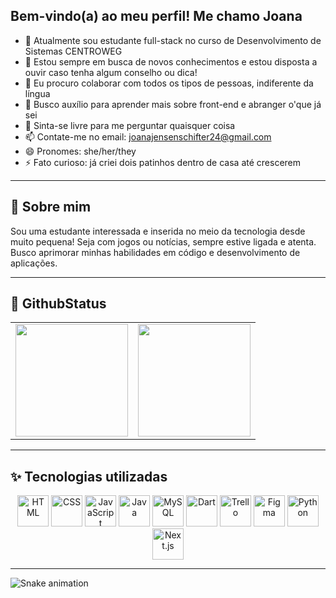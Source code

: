 ## Bem-vindo(a) ao meu perfil! Me chamo Joana


- 🔭 Atualmente sou estudante full-stack no curso de Desenvolvimento de Sistemas CENTROWEG
- 🌱 Estou sempre em busca de novos conhecimentos e estou disposta a ouvir caso tenha algum conselho ou dica!
- 👯 Eu procuro colaborar com todos os tipos de pessoas, indiferente da língua
- 🤔 Busco auxílio para aprender mais sobre front-end e abranger o'que já sei
- 💬 Sinta-se livre para me perguntar quaisquer coisa
- 📫 Contate-me no email: joanajensenschifter24@gmail.com
- 😄 Pronomes: she/her/they
- ⚡ Fato curioso: já criei dois patinhos dentro de casa até crescerem

------------------------------------------------------------------------------------------------------------------------------------------------------------------------------------------------------

## 📍 **Sobre mim**

Sou uma estudante interessada e inserida no meio da tecnologia desde muito pequena! Seja com jogos ou notícias, sempre estive ligada e atenta. Busco aprimorar minhas habilidades em código e desenvolvimento de aplicações. 

------------------------------------------------------------------------------------------------------------------------------------------------------------------------------------------------------

## 🚀 **GithubStatus**

<table align="center">
  <tr>
    <td>
      <a href="https://github.com/JoanaPixel">
        <img height="180em" src="https://github-readme-stats.vercel.app/api?username=JoanaPixel&show_icons=true&theme=dracula&include_all_commits=true&count_private=true"/>
      </a>
    </td>
    <td>
      <a href="https://github.com/JoanaPixel">
        <img height="180em" src="https://github-readme-stats.vercel.app/api/top-langs/?username=JoanaPixel&layout=compact&langs_count=16&theme=dracula"/>
      </a>
    </td>
  </tr>
</table>

------------------------------------------------------------------------------------------------------------------------------------------------------------------------------------------------------

## ✨ **Tecnologias utilizadas**

<div align="center">
  <img src="https://cdn.jsdelivr.net/gh/devicons/devicon/icons/html5/html5-original.svg" alt="HTML" width="50" />
  <img src="https://cdn.jsdelivr.net/gh/devicons/devicon/icons/css3/css3-original.svg" alt="CSS" width="50" />
  <img src="https://cdn.jsdelivr.net/gh/devicons/devicon/icons/javascript/javascript-original.svg" alt="JavaScript" width="50" />
  <img src="https://cdn.jsdelivr.net/gh/devicons/devicon/icons/java/java-original.svg" alt="Java" width="50" />
  <img src="https://cdn.jsdelivr.net/gh/devicons/devicon/icons/mysql/mysql-original.svg" alt="MySQL" width="50" />
  <img src="https://cdn.jsdelivr.net/gh/devicons/devicon/icons/dart/dart-original.svg" alt="Dart" width="50" />
  <img src="https://cdn.jsdelivr.net/gh/devicons/devicon/icons/trello/trello-plain.svg" alt="Trello" width="50" />
  <img src="https://cdn.jsdelivr.net/gh/devicons/devicon/icons/figma/figma-original.svg" alt="Figma" width="50" />
  <img src="https://cdn.jsdelivr.net/gh/devicons/devicon/icons/python/python-original.svg" alt="Python" width="50" />
  <img src="https://cdn.jsdelivr.net/gh/devicons/devicon/icons/nextjs/nextjs-original.svg" alt="Next.js" width="50" />
</div>

------------------------------------------------------------------------------------------------------------------------------------------------------------------------------------------------------

![Snake animation](https://github.com/JoanaPixel/JoanaPixel/blob/output/github-contribution-grid-snake.svg)
